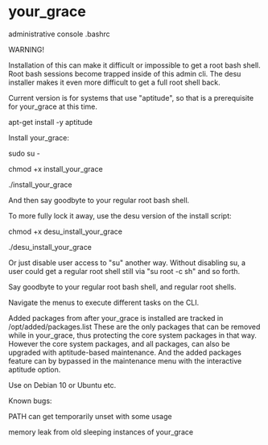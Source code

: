# your_grace
administrative console .bashrc 

WARNING!

Installation of this can make it difficult or impossible to get a root bash shell.
Root bash sessions become trapped inside of this admin cli. The desu installer makes it even
more difficult to get a full root shell back.

Current version is for systems that use "aptitude", so that is a prerequisite for your_grace at this time.

apt-get install -y aptitude

Install your_grace:

sudo su -

chmod +x install_your_grace

./install_your_grace

And then say goodbyte to your regular root bash shell.

To more fully lock it away, use the desu version of the install script:

chmod +x desu_install_your_grace

./desu_install_your_grace

Or just disable user access to "su" another way. Without disabling su, a user could get a regular root shell still via "su root -c sh" and so forth.


Say goodbyte to your regular root bash shell, and regular root shells.


Navigate the menus to execute different tasks on the CLI.

Added packages from after your_grace is installed are tracked in /opt/added/packages.list
These are the only packages that can be removed while in your_grace, thus protecting the core system packages in that way.
However the core system packages, and all packages, can also be upgraded with aptitude-based maintenance.
And the added packages feature can by bypassed in the maintenance menu with the interactive aptitude option.

Use on Debian 10 or Ubuntu etc.

Known bugs:

PATH can get temporarily unset with some usage

memory leak from old sleeping instances of your_grace


